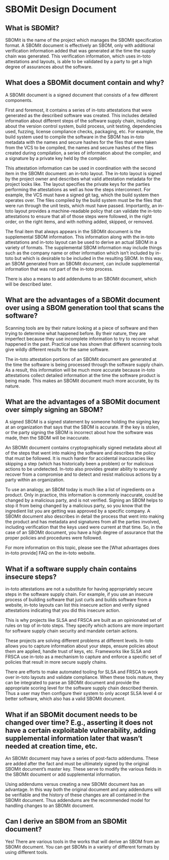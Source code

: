 # SBOMit Design Document

## What is SBOMit?

SBOMit is the name of the project which manages the SBOMit specification format.   A SBOMit document is effectively an SBOM, only with additional verification information added that was generated at the time the supply chain was generated.  This verification information, which uses in-toto attestations and layouts, is able to be validated by a party to get a high degree of assurances about the software.

## What does a SBOMit document contain and why?

A SBOMit document is a signed document that consists of a few different components.  

First and foremost, it contains a series of in-toto attestations that were generated as the described software was created.  This includes detailed information about different steps of the software supply chain, including about the version control system, build process, unit testing, dependencies used, fuzzing, license compliance checks, packaging, etc.  For example, the build system used to compile the software in the SBOM has in-toto metadata with the names and secure hashes for the files that were taken from the VCS to be compiled, the names and secure hashes of the files created during compilation, a series of information about the compiler, and a signature by a private key held by the compiler.
	
This attestation information can be used in coordination with the second item in the SBOMit document: an in-toto layout.  The in-toto layout is signed by the project owner and describes what valid attestation metadata for the project looks like. The layout specifies the private keys for the parties performing the attestations as well as how the steps interconnect.  For example, the VCS must have a signed git tag, which the build system then operates over.  The files compiled by the build system must be the files that were run through the unit tests, which must have passed.   Importantly, an in-toto layout provides a machine-readable policy that can validate the in-toto attestations to ensure that all of those steps were followed, in the right order, on the right items, and with nothing added, skipped, or removed.

The final item that always appears in the SBOMit document is the supplemental SBOM information.  This information along with the in-toto attestations and in-toto layout can be used to derive an actual SBOM in a variety of formats.  The supplemental SBOM information may include things such as the company name or other information which isn’t included by in-toto but which is desirable to be included in the resulting SBOM.  In this way, an SBOM generated from an SBOMit document, can include supplemental information that was not part of the in-toto process.

There is also a means to add addendums to an SBOMit document, which will be described later.

## What are the advantages of a SBOMit document over using a SBOM generation tool that scans the software?

Scanning tools are by their nature looking at a piece of software and then trying to determine what happened before.  By their nature, they are imperfect because they use incomplete information to try to recover what happened in the past.  Practical use has shown that different scanning tools give wildly different results for the same software.  

The in-toto attestation portions of an SBOMit document are generated at the time the software is being processed through the software supply chain.  As a result, this information will be much more accurate because in-toto attestations collect detailed information at the time the software product is being made.  This makes an SBOMit document much more accurate, by its nature.

## What are the advantages of a SBOMit document over simply signing an SBOM?

A signed SBOM is a signed statement by someone holding the signing key at an organization that says that the SBOM is accurate.  If the key is stolen, or the party signing the SBOM is incorrect about how the software was made, then the SBOM will be inaccurate.

An SBOMit document contains cryptographically signed metadata about all of the steps that went into making the software and describes the policy that must be followed.  It is much harder for accidental inaccuracies like skipping a step (which has historically been a problem) or for malicious actions to be undetected.  In-toto also provides greater ability to securely recover from a compromise and to detect and resist malicious actions by a party within an organization.

To use an analogy, an SBOM today is much like a list of ingredients on a product.  Only in practice, this information is commonly inaccurate, could be changed by a malicious party, and is not verified.   Signing an SBOM helps to stop it from being changed by a malicious party, so you know that the ingredient list you are getting was approved by a specific company.  A SBOMit document also describes in detail the process that went into making the product and has metadata and signatures from all the parties involved, including verification that the keys used were current at that time.  So, in the case of an SBOMit document, you have a high degree of assurance that the proper policies and procedures were followed.

For more information on this topic, please see the [What advantages does in-toto provide] FAQ on the in-toto website.

## What if a software supply chain contains insecure steps?  

in-toto attestations are not a substitute for having appropriately secure steps in the software supply chain.  For example, if you use an insecure process of building software that just curls and builds software from a website, in-toto layouts can list this insecure action and verify signed attestations indicating that you did this insecure action.  

This is why projects like SLSA and FRSCA are built as an opinionated set of rules on top of in-toto steps.  They specify which actions are more important for software supply chain security and mandate certain actions.  

These projects are solving different problems at different levels.  In-toto allows you to capture information about your steps, ensure policies about them are applied, handle trust of keys, etc.  Frameworks like SLSA and FRSCA use in-toto as a mechanism to capture and enforce a specific set of policies that result in more secure supply chains.  

There are efforts to make automated tooling for SLSA and FRSCA to work over in-toto layouts and validate compliance.  When these tools mature, they can be integrated to parse an SBOMit document and provide the appropriate scoring level for the software supply chain described therein.   Thus a user may then configure their system to only accept SLSA level 4 or better software, which also has a valid SBOMit document.

## What if an SBOMit document needs to be changed over time?  E.g., asserting it does not have a certain exploitable vulnerability, adding supplemental information later that wasn’t needed at creation time, etc.

An SBOMit document may have a series of post-facto addendums.  These are added after the fact and must be ultimately signed by the original SBOMit document’s master key.  These serve to modify the various fields in the SBOMit document or add supplemental information.  

Using addendums versus creating a new SBOMit document has an advantage.  In this way both the original document and any addendums will be verifiable and the history of these changes are all contained in the SBOMit document.  Thus addendums are the recommended model for handling changes to an SBOMit document.


## Can I derive an SBOM from an SBOMit document?

Yes!  There are various tools in the works that will derive an SBOM from an SBOMit document.  You can get SBOMs in a variety of different formats by using different tools.



